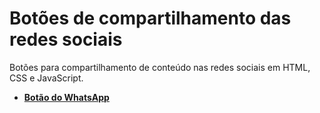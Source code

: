 # Botões de compartilhamento das redes sociais
Botões para compartilhamento de conteúdo nas redes sociais em HTML, CSS e JavaScript.
* [**Botão do WhatsApp**](/WhatsApp)
